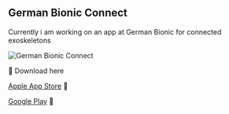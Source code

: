 ## German Bionic Connect 

Currently i am working on an app at German Bionic for connected exoskeletons

![German Bionic Connect](../images/gbc_showcase.png)

:rocket: Download here

[Apple App Store](https://apps.apple.com/de/app/german-bionic-connect/id6477394109?l=en-GB) :link: 

[Google Play](https://play.google.com/store/apps/details?id=com.germanbionic.mobile&pcampaignid=web_share) :link: 
